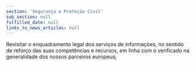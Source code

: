```yaml
---
section: 'Segurança e Proteção Civil'
sub_section: null
fulfilled_date: null
links_to_news_articles: null
---
```


Revisitar o enquadramento legal dos serviços de informações, no sentido de reforço das suas competências e recursos, em linha com o verificado na generalidade dos nossos parceiros europeus;